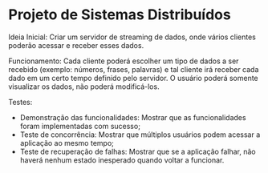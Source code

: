 # Projeto de Sistemas Distribuídos

Ideia Inicial: Criar um servidor de streaming de dados, onde vários clientes poderão acessar e receber esses dados.

Funcionamento: Cada cliente poderá escolher um tipo de dados a ser recebido (exemplo: números, frases, palavras) e tal cliente irá receber cada dado em um certo tempo definido pelo servidor. O usuário poderá somente visualizar os dados, não poderá modificá-los.
    
Testes:

- Demonstração das funcionalidades: Mostrar que as funcionalidades foram implementadas com sucesso;
- Teste de concorrência: Mostrar que múltiplos usuários podem acessar a aplicação ao mesmo tempo;
- Teste de recuperação de falhas: Mostrar que se a aplicação falhar, não haverá nenhum estado inesperado quando voltar a funcionar.
